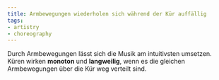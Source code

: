 ```yaml
---
title: Armbewegungen wiederholen sich während der Kür auffällig
tags:
- artistry
- choreography
---
```


Durch Armbewegungen lässt sich die Musik am intuitivsten umsetzen. Küren wirken **monoton** und **langweilig**, wenn es die gleichen Armbewegungen über die Kür weg verteilt sind.